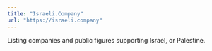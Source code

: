 ```yaml
---
title: "Israeli.Company"
url: "https://israeli.company"
---
```


Listing companies and public figures supporting Israel, or Palestine.
